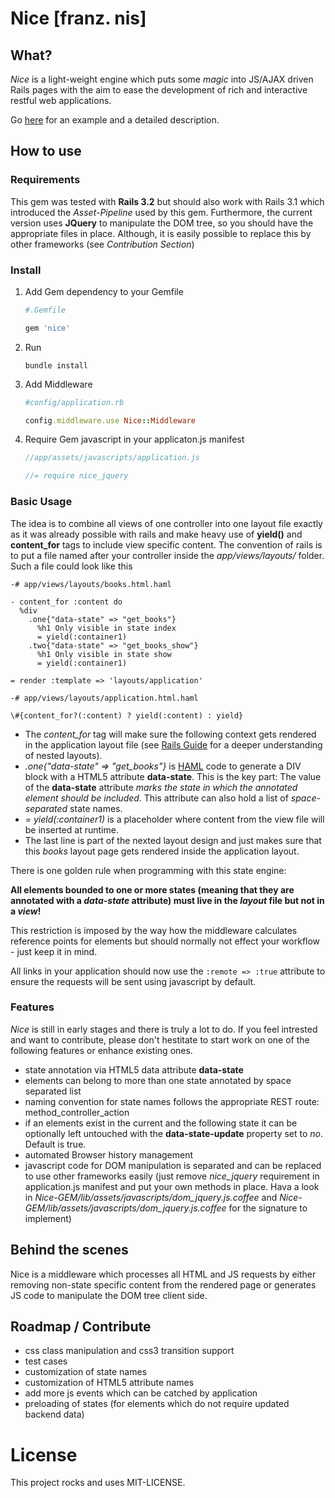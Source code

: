 # Nice \[franz. nis\]

## What?

*Nice* is a light-weight engine which puts some *magic* into JS/AJAX driven Rails pages with the aim to ease the development of rich and interactive restful web applications.

Go [here](http://nice.codebility.com) for an example and a detailed description.

## How to use

### Requirements

This gem was tested with **Rails 3.2** but should also work with Rails 3.1 which introduced the *Asset-Pipeline* used by this gem. 
Furthermore, the current version uses **JQuery** to manipulate the DOM tree, so you should have the appropriate files in place. Although, it is easily possible to replace this by other frameworks (see *Contribution Section*) 

### Install

1. Add Gem dependency to your Gemfile

	```ruby
	#.Gemfile

	gem 'nice'
	```

2. Run 

	```
	bundle install
	```

3. Add Middleware

	```ruby
	#config/application.rb

	config.middleware.use Nice::Middleware
	```

4. Require Gem javascript in your applicaton.js manifest

	```js
	//app/assets/javascripts/application.js

	//= require nice_jquery
	```

### Basic Usage

The idea is to combine all views of one controller into one layout file exactly as it was already possible with rails and make heavy use of **yield()** and **content_for** tags to include view specific content. 
The convention of rails is to put a file named after your controller inside the *app/views/layouts/* folder. Such a file could look like this

```haml
-# app/views/layouts/books.html.haml

- content_for :content do
  %div
    .one{"data-state" => "get_books"}
      %h1 Only visible in state index
      = yield(:container1)
    .two{"data-state" => "get_books_show"}
      %h1 Only visible in state show
      = yield(:container1)

= render :template => 'layouts/application'
```

```haml
-# app/views/layouts/application.html.haml

\#{content_for?(:content) ? yield(:content) : yield}
```

-  The *content_for* tag will make sure the following context gets rendered in the application layout file \(see [Rails Guide](http://guides.rubyonrails.org/layouts_and_rendering.html#using-nested-layouts) for a deeper understanding of nested layouts\).
-  *.one{"data-state" => "get_books"}* is [HAML](http://haml.info/) code to generate a DIV block with a HTML5 attribute **data-state**. This is the key part: The value of the **data-state** attribute *marks the state in which the annotated element should be included*. This attribute can also hold a list of *space-separated* state names.
-  *= yield(:container1)* is a placeholder where content from the view file will be inserted at runtime.
-  The last line is part of the nexted layout design and just makes sure that this *books* layout page gets rendered inside the application layout.

There is one golden rule when programming with this state engine:

**All elements bounded to one or more states \(meaning that they are annotated with a *data-state* attribute\) must live in the *layout* file but not in a *view*!** 

This restriction is imposed by the way how the middleware calculates reference points for elements but should normally not effect your workflow - just keep it in mind.

All links in your application should now use the ```:remote => :true``` attribute to ensure the requests will be sent using javascript by default.

### Features

*Nice* is still in early stages and there is truly a lot to do. If you feel intrested and want to contribute, please don't hestitate to start work on one of the following features or enhance existing ones. 

-  state annotation via HTML5 data attribute **data-state**
-  elements can belong to more than one state annotated by space separated list
-  naming convention for state names follows the appropriate REST route: method_controller_action
-  if an elements exist in the current and the following state it can be optionally left untouched with the **data-state-update** property set to *no*. Default is true.
-  automated Browser history management
-  javascript code for DOM manipulation is separated and can be replaced to use other frameworks easily \(just remove *nice_jquery* requirement in application.js manifest and put your own methods in place. Hava a look in *Nice-GEM/lib/assets/javascripts/dom_jquery.js.coffee* and *Nice-GEM/lib/assets/javascripts/dom_jquery.js.coffee* for the signature to implement\)

## Behind the scenes

Nice is a middleware which processes all HTML and JS requests by either removing non-state specific content from the rendered page or generates JS code to manipulate the DOM tree client side.

## Roadmap / Contribute

-  css class manipulation and css3 transition support
-  test cases
-  customization of state names
-  customization of HTML5 attribute names
-  add more js events which can be catched by application
-  preloading of states (for elements which do not require updated backend data)

# License
This project rocks and uses MIT-LICENSE.